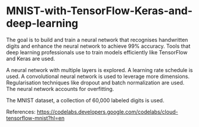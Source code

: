 # MNIST-with-TensorFlow-Keras-and-deep-learning

The goal is to build and train a neural network that recognises handwritten digits and enhance the neural network to achieve 99% accuracy. Tools that deep learning professionals use to train models efficiently like TensorFlow and Keras are used.

A neural network with multiple layers is explored. A learning rate schedule is used. A convolutional neural network is used to leverage more dimensions. Regularisation techniques like dropout and batch normalization are used. The neural network accounts for overfitting.

The MNIST dataset, a collection of 60,000 labeled digits is used.

References:
https://codelabs.developers.google.com/codelabs/cloud-tensorflow-mnist?hl=en

